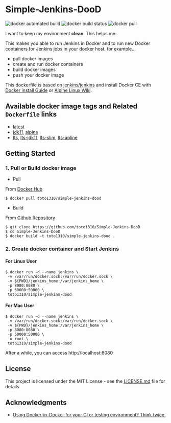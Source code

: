 # Simple-Jenkins-DooD
![docker automated build](https://img.shields.io/docker/automated/toto1310/simple-jenkins-dood.svg) ![docker build status](https://img.shields.io/docker/build/toto1310/simple-jenkins-dood.svg) ![docker pull](https://img.shields.io/docker/pulls/toto1310/simple-jenkins-dood.svg)

I want to keep my environment **clean**. This helps me.

This makes you able to run Jenkins in Docker and to run new Docker containers for Jenkins jobs in your docker host.
for example...
- pull docker images
- create and run docker containers
- build docker images
- push your docker image

This dockerfile is based on [jenkins/jenkins](https://hub.docker.com/r/jenkins/jenkins/) and install Docker CE with [Docker install Guide](https://docs.docker.com/engine/installation/linux/docker-ce/debian/) or [Alpine Linux Wiki](https://wiki.alpinelinux.org/wiki/Docker#Installation).

## Available docker image tags and Related `Dockerfile` links

- [latest](Dockerfile)
- [jdk11](Dockerfile), [alpine](Dockerfile-alpine)
- [lts](Dockerfile), [lts-jdk11](Dockerfile), [lts-slim](Dockerfile), [lts-apline](Dockerfile-alpine)

## Getting Started
### 1. Pull or Build docker image
- Pull

From [Docker Hub](https://hub.docker.com/r/toto1310/simple-jenkins-dood/)

```
$ docker pull toto1310/simple-jenkins-dood
```

- Build

From [Github Repository](https://github.com/toto1310/Simple-Jenkins-DooD)

```
$ git clone https://github.com/toto1310/Simple-Jenkins-DooD
$ cd Simple-Jenkins-DooD
$ docker build -t toto1310/simple-jenkins-dood .
```

### 2. Create docker container and Start Jenkins

#### For Linux User

```
$ docker run -d --name jenkins \
 -v /var/run/docker.sock:/var/run/docker.sock \
 -v ${PWD}/jenkins_home:/var/jenkins_home \
 -p 8080:8080 \
 -p 50000:50000 \
 toto1310/simple-jenkins-dood
```

#### For Mac User

```
$ docker run -d --name jenkins \
 -v /var/run/docker.sock:/var/run/docker.sock \
 -v ${PWD}/jenkins_home:/var/jenkins_home \
 -p 8080:8080 \
 -p 50000:50000 \
 -u root \
 toto1310/simple-jenkins-dood
```

After a while, you can access http://localhost:8080

## License

This project is licensed under the MIT License - see the [LICENSE.md](LICENSE.md) file for details

## Acknowledgments

* [Using Docker-in-Docker for your CI or testing environment? Think twice. ](https://jpetazzo.github.io/2015/09/03/do-not-use-docker-in-docker-for-ci/)
